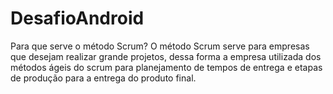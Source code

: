 # DesafioAndroid

Para que serve o método Scrum?
	O método Scrum serve para empresas que desejam realizar grande projetos, dessa forma a empresa utilizada dos métodos ágeis do scrum para planejamento de tempos de entrega e etapas de produção para a entrega do produto final. 
